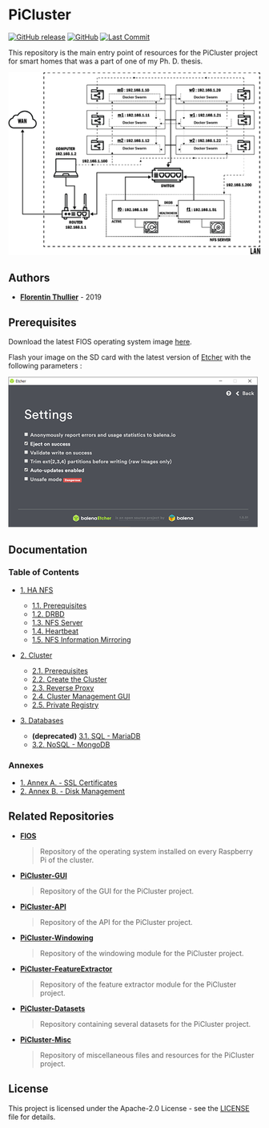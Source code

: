 # PiCluster

[![GitHub release](https://img.shields.io/github/release/FlorentinTh/PiCluster.svg?style=flat-square)](https://github.com/FlorentinTh/PiCluster/releases) [![GitHub](https://img.shields.io/github/license/FlorentinTh/PiCluster.svg?style=flat-square)](https://github.com/FlorentinTh/PiCluster/blob/master/LICENSE) [![Last Commit](https://img.shields.io/github/last-commit/FlorentinTh/PiCluster?style=flat-square)](https://github.com/FlorentinTh/PiCluster/commits/master)

This repository is the main entry point of resources for the PiCluster project for smart homes that was a part of one of my Ph. D. thesis.

![cluster-network.png](docs/img/cluster-network.png "Cluster Network")

## Authors

* [**Florentin Thullier**](https://github.com/FlorentinTh) - 2019

## Prerequisites

Download the latest FlOS operating system image [here](https://github.com/FlorentinTh/FlOS/releases).

Flash your image on the SD card with the latest version of [Etcher](https://www.balena.io/etcher/) with the following parameters :

![Etcher Settings](docs/img/etcher-settings.png "Etcher Settings")

## Documentation

### Table of Contents

* [1. HA NFS](docs/11-ha-nfs.md)
  * [1.1. Prerequisites](docs/11-ha-nfs.md#1-prerequisites)
  * [1.2. DRBD](docs/11-ha-nfs.md#2-install-and-configure-drbd)
  * [1.3. NFS Server](docs/11-ha-nfs.md#3-install-and-configure-nfs)
  * [1.4. Heartbeat](docs/11-ha-nfs.md#4-install-and-configure-heartbeat)
  * [1.5. NFS Information Mirroring](docs/11-ha-nfs.md#5-configure-nfs-information-mirroring)

* [2. Cluster](docs/00-cluster.md)
  * [2.1. Prerequisites](docs/00-cluster.md#1-prerequisites)
  * [2.2. Create the Cluster](docs/00-cluster.md#1-create-the-cluster)
  * [2.3. Reverse Proxy](docs/00-cluster.md#2-reverse-proxy)
  * [2.4. Cluster Management GUI](docs/00-cluster.md#3-cluster-management-gUI)
  * [2.5. Private Registry](docs/00-cluster.md#4-private-registry)

* [3. Databases](docs/20-databases.md)
  * **(deprecated)** [3.1. SQL - MariaDB](docs/20-databases.md#1-configure-mariadb-multi-master-replication)
  * [3.2. NoSQL - MongoDB](docs/20-databases.md#2-configure-mongodb-replica-set)

### Annexes

* [1. Annex A. - SSL Certificates](docs/80-certificates.md)
* [2. Annex B. - Disk Management](docs/90-disk-management.md)

## Related Repositories

* [**FlOS**](https://github.com/FlorentinTh/FlOS)
  > Repository of the operating system installed on every Raspberry Pi of the cluster.

* [**PiCluster-GUI**](https://github.com/FlorentinTh/PiCluster-GUI)
  > Repository of the GUI for the PiCluster project.

* [**PiCluster-API**](https://github.com/FlorentinTh/PiCluster-API)
  > Repository of the API for the PiCluster project.

* [**PiCluster-Windowing**](https://github.com/FlorentinTh/PiCluster-Windowing)
  > Repository of the windowing module for the PiCluster project.

* [**PiCluster-FeatureExtractor**](https://github.com/FlorentinTh/PiCluster-FeatureExtractor)
  > Repository of the feature extractor module for the PiCluster project.

* [**PiCluster-Datasets**](https://github.com/FlorentinTh/PiCluster-Datasets)
  > Repository containing several datasets for the PiCluster project.

* [**PiCluster-Misc**](https://github.com/FlorentinTh/PiCluster-Misc)
  > Repository of miscellaneous files and resources for the PiCluster project.

## License

This project is licensed under the Apache-2.0 License - see the [LICENSE](LICENSE) file for details.
